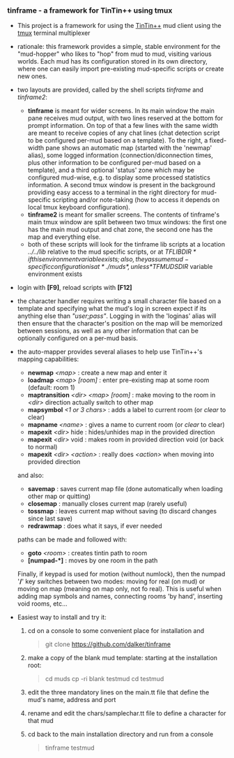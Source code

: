 ### tinframe - a framework for TinTin++ using tmux

* This project is a framework for using the [TinTin++](http://tintin.sourceforge.net/) mud client using the [tmux](https://tmux.github.io/) terminal multiplexer

* rationale: this framework provides a simple, stable environment for the "mud-hopper" who likes to "hop" from mud to mud, visiting various worlds. Each mud has its configuration stored in its own directory, where one can easily import pre-existing mud-specific scripts or create new ones.

* two layouts are provided, called by the shell scripts *tinframe* and *tinframe2*:
  * **tinframe** is meant for wider screens. In its main window the main pane receives mud output, with two lines reserved at the bottom for prompt information. On top of that a few lines with the same width are meant to receive copies of any chat lines (chat detection script to be configured per-mud based on a template). To the right, a fixed-width pane shows an automatic map (started with the 'newmap' alias), some logged information (connection/diconnection times, plus other information to be configured per-mud based on a template), and a third optional 'status' zone which may be configured mud-wise, e.g. to display some processed statistics information. A second tmux window is present in the background providing easy access to a terminal in the right directory for mud-specific scripting and/or note-taking (how to access it depends on local tmux keyboard configuration).
  * **tinframe2** is meant for smaller screens. The contents of tinframe's main tmux window are split between two tmux windows: the first one has the main mud output and chat zone, the second one has the map and everything else.
  * both of these scripts will look for the tinframe lib scripts at a location *../../lib* relative to the mud specific scripts, or at *$TFLIBDIR* if this environment variable exists; also, they assume mud-specific configuration is at *./muds*, unless *$TFMUDSDIR* variable environment exists

* login with **[F9]**, reload scripts with **[F12]**

* the character handler requires writing a small character file based on a template and specifying what the mud's log in screen expect if its anything else than *"$user;$pass"*. Logging in with the 'loginas' alias will then ensure that the character's position on the map will be memorized between sessions, as well as any other information that can be optionally configured on a per-mud basis.

* the auto-mapper provides several aliases to help use TinTin++'s mapping capabilities:
  * **newmap**  *\<map\>*                      : create a new map and enter it
  * **loadmap** *\<map\> [room]*             : enter pre-existing map at some room (default: room 1)
  * **maptransition** *\<dir\> \<map\> [room]* : make moving to the room in *\<dir\>* direction actually switch to other map
  * **mapsymbol** *\<1 or 3 chars\>*           : adds a label to current room (or *clear* to clear)
  * **mapname** *\<name\>*                     : gives a name to current room (or *clear* to clear)
  * **mapexit** *\<dir\>* hide                 : hides/unhides map in the provided direction
  * **mapexit** *\<dir\>* void                 : makes room in provided direction void (or back to normal)
  * **mapexit** *\<dir\> \<action\>*             : really does *\<action\>* when moving into provided direction

  and also:
  * **savemap**   : saves current map file (done automatically when loading other map or quitting)
  * **closemap**  : manually closes current map (rarely useful)
  * **tossmap**   : leaves current map without saving (to discard changes since last save)
  * **redrawmap** : does what it says, if ever needed

  paths can be made and followed with:
  * **goto** *\<room\>*   : creates tintin path to room
  * **[numpad-*]**        : moves by one room in the path

  Finally, if keypad is used for motion (without numlock), then the numpad '**/**' key switches between two modes: moving for real (on mud) or moving on map (meaning on map only, not fo real). This is useful when adding map symbols and names, connecting rooms 'by hand', inserting void rooms, etc...

* Easiest way to install and try it:
  1.  cd on a console to some convenient place for installation and

      > git clone https://github.com/dalker/tinframe
  2.  make a copy of the blank mud template: starting at the installation root:

      > cd muds
      > cp -ri blank testmud
      > cd testmud

  3. edit the three mandatory lines on the main.tt file that define the mud's name, address and port
  4. rename and edit the chars/samplechar.tt file to define a character for that mud
  5. cd back to the main installation directory and run from a console

     > tinframe testmud
